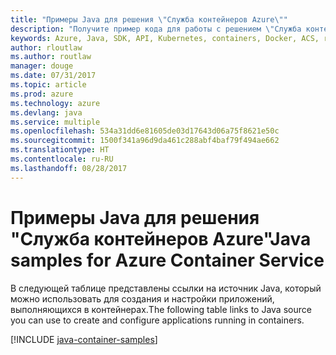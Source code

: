 ```yaml
---
title: "Примеры Java для решения \"Служба контейнеров Azure\""
description: "Получите пример кода для работы с решением \"Служба контейнеров Azure\" из приложений Java."
keywords: Azure, Java, SDK, API, Kubernetes, containers, Docker, ACS, registry, images
author: rloutlaw
ms.author: routlaw
manager: douge
ms.date: 07/31/2017
ms.topic: article
ms.prod: azure
ms.technology: azure
ms.devlang: java
ms.service: multiple
ms.openlocfilehash: 534a31dd6e81605de03d17643d06a75f8621e50c
ms.sourcegitcommit: 1500f341a96d9da461c288abf4baf79f494ae662
ms.translationtype: HT
ms.contentlocale: ru-RU
ms.lasthandoff: 08/28/2017
---
```

# <a name="java-samples-for-azure-container-service"></a><span data-ttu-id="79a8a-104">Примеры Java для решения "Служба контейнеров Azure"</span><span class="sxs-lookup"><span data-stu-id="79a8a-104">Java samples for Azure Container Service</span></span>

<span data-ttu-id="79a8a-105">В следующей таблице представлены ссылки на источник Java, который можно использовать для создания и настройки приложений, выполняющихся в контейнерах.</span><span class="sxs-lookup"><span data-stu-id="79a8a-105">The following table links to Java source you can use to create and configure applications running in containers.</span></span>

[!INCLUDE [java-container-samples](includes/java-container-samples.md)]
